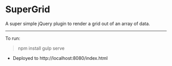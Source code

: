# SuperGrid
A super simple jQuery plugin to render a grid out of an array of data.
***************

To run:
> npm install
> gulp serve

- Deployed to http://localhost:8080/index.html
